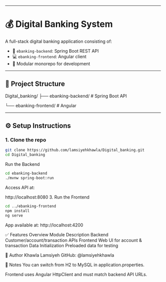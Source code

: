 
---

# 💰 Digital Banking System

A full-stack digital banking application consisting of:

- 🏦 `ebanking-backend`: Spring Boot REST API
- 💻 `ebanking-frontend`: Angular client
- 🧰 Modular monorepo for development

---

## 🔗 Project Structure

Digital_banking/
├── ebanking-backend/ # Spring Boot API

└── ebanking-frontend/ # Angular 

---

## ⚙️ Setup Instructions

### 1. Clone the repo
```bash
git clone https://github.com/lamsiyehkhawla/Digital_banking.git
cd Digital_banking
```
 Run the Backend
```bash
cd ebanking-backend
./mvnw spring-boot:run
```
Access API at:

http://localhost:8080
3. Run the Frontend
```bash
cd ../ebanking-frontend
npm install
ng serve
```
App available at:
http://localhost:4200

✅ Features Overview
Module	Description
Backend	Customer/account/transaction APIs
Frontend	Web UI for account & transaction
Data Initialization	Preloaded data for testing

🧠 Author
Khawla Lamsiyeh
GitHub: @lamsiyehkhawla

📌 Notes
You can switch from H2 to MySQL in application.properties.

Frontend uses Angular HttpClient and must match backend API URLs.

